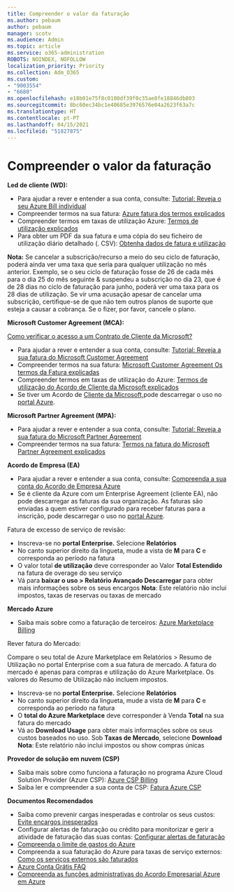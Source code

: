 ```yaml
---
title: Compreender o valor da faturação
ms.author: pebaum
author: pebaum
manager: scotv
ms.audience: Admin
ms.topic: article
ms.service: o365-administration
ROBOTS: NOINDEX, NOFOLLOW
localization_priority: Priority
ms.collection: Adm_O365
ms.custom:
- "9003554"
- "6680"
ms.openlocfilehash: e18b01e75f8c0100df39f0c35ae8fe18846db803
ms.sourcegitcommit: 8bc60ec34bc1e40685e3976576e04a2623f63a7c
ms.translationtype: HT
ms.contentlocale: pt-PT
ms.lasthandoff: 04/15/2021
ms.locfileid: "51827875"
---
```

# <a name="understand-billing-amount"></a>Compreender o valor da faturação

**Led de cliente (WD):**

- Para ajudar a rever e entender a sua conta, consulte: [Tutorial: Reveja o seu Azure Bill individual](https://docs.microsoft.com/azure/cost-management-billing/understand/review-individual-bill?WT.mc_id=Portal-Microsoft_Azure_Support)
- Compreender termos na sua fatura: [Azure fatura dos termos explicados](https://docs.microsoft.com/azure/cost-management-billing/understand/understand-invoice?WT.mc_id=Portal-Microsoft_Azure_Support)
- Compreender termos em taxas de utilização Azure: [Termos de utilização explicados](https://docs.microsoft.com/azure/cost-management-billing/understand/understand-usage?WT.mc_id=Portal-Microsoft_Azure_Support)
- Para obter um PDF da sua fatura e uma cópia do seu ficheiro de utilização diário detalhado (. CSV): [Obtenha dados de fatura e utilização](https://docs.microsoft.com/azure/billing/billing-download-azure-invoice-daily-usage-date?WT.mc_id=Portal-Microsoft_Azure_Support)

**Nota:** Se cancelar a subscrição/recurso a meio do seu ciclo de faturação, poderá ainda ver uma taxa que seria para qualquer utilização no mês anterior. Exemplo, se o seu ciclo de faturação fosse de 26 de cada mês para o dia 25 do mês seguinte & suspendeu a subscrição no dia 23, que é de 28 dias no ciclo de faturação para junho, poderá ver uma taxa para os 28 dias de utilização. Se vir uma acusação apesar de cancelar uma subscrição, certifique-se de que não tem outros planos de suporte que esteja a causar a cobrança. Se o fizer, por favor, cancele o plano.

**Microsoft Customer Agreement (MCA):**

[Como verificar o acesso a um Contrato de Cliente da Microsoft?](https://docs.microsoft.com/azure/cost-management-billing/manage/download-azure-invoice-daily-usage-date?WT.mc_id=Portal-Microsoft_Azure_Support#check-access-to-a-microsoft-customer-agreement)

- Para ajudar a rever e entender a sua conta, consulte: [Tutorial: Reveja a sua fatura do Microsoft Customer Agreement](https://docs.microsoft.com/azure/cost-management-billing/understand/review-customer-agreement-bill?WT.mc_id=Portal-Microsoft_Azure_Support)
- Compreender termos na sua fatura: [Microsoft Customer Agreement Os termos da Fatura explicadas](https://docs.microsoft.com/azure/cost-management-billing/understand/mca-understand-your-invoice?WT.mc_id=Portal-Microsoft_Azure_Support)
- Compreender termos em taxas de utilização do Azure: [Termos de utilização do Acordo de Cliente da Microsoft explicados](https://docs.microsoft.com/azure/cost-management-billing/understand/mca-understand-your-usage?WT.mc_id=Portal-Microsoft_Azure_Support)
- Se tiver um Acordo de [Cliente da Microsoft,](https://docs.microsoft.com/azure/cost-management-billing/manage/download-azure-invoice-daily-usage-date?WT.mc_id=Portal-Microsoft_Azure_Support#check-access-to-a-microsoft-customer-agreement)pode descarregar o uso no [portal Azure](https://portal.azure.com/).

**Microsoft Partner Agreement (MPA):**

- Para ajudar a rever e entender a sua conta, consulte: [Tutorial: Reveja a sua fatura do Microsoft Partner Agreement](https://docs.microsoft.com/azure/cost-management-billing/understand/review-partner-agreement-bill?WT.mc_id=Portal-Microsoft_Azure_Support)
- Compreender termos na sua fatura: [Termos na fatura do Microsoft Partner Agreement explicados](https://docs.microsoft.com/azure/cost-management-billing/understand/mpa-invoice-terms?WT.mc_id=Portal-Microsoft_Azure_Support)

**Acordo de Empresa (EA)**

- Para ajudar a rever e entender a sua conta, consulte: [Compreenda a sua conta do Acordo de Empresa Azure](https://docs.microsoft.com/azure/cost-management-billing/understand/review-enterprise-agreement-bill?WT.mc_id=Portal-Microsoft_Azure_Support)
- Se é cliente da Azure com um Enterprise Agreement (cliente EA), não pode descarregar as faturas da sua organização. As faturas são enviadas a quem estiver configurado para receber faturas para a inscrição, pode descarregar o uso no [portal Azure](https://portal.azure.com/).

Fatura de excesso de serviço de revisão:

- Inscreva-se no **portal Enterprise.** Selecione **Relatórios**
- No canto superior direito da lingueta, mude a vista de **M** para **C** e corresponda ao período na fatura
- O valor total **de utilização** deve corresponder ao Valor **Total Estendido** na fatura de overage do seu serviço
- Vá para **baixar o uso > Relatório Avançado Descarregar** para obter mais informações sobre os seus encargos **Nota**: Este relatório não inclui impostos, taxas de reservas ou taxas de mercado

**Mercado Azure**

- Saiba mais sobre como a faturação de terceiros: [Azure Marketplace Billing](https://docs.microsoft.com/azure/billing/billing-understand-your-azure-marketplace-charges?WT.mc_id=Portal-Microsoft_Azure_Support)

Rever fatura do Mercado:

Compare o seu total de Azure Marketplace em Relatórios > Resumo de Utilização no portal Enterprise com a sua fatura de mercado. A fatura do mercado é apenas para compras e utilização do Azure Marketplace. Os valores do Resumo de Utilização não incluem impostos.

- Inscreva-se no **portal Enterprise.** Selecione **Relatórios**
- No canto superior direito da lingueta, mude a vista de **M** para **C** e corresponda ao período na fatura
- O **total do Azure Marketplace** deve corresponder à Venda **Total** na sua fatura do mercado
- Vá ao **Download Usage** para obter mais informações sobre os seus custos baseados no uso. Sob **Taxas de Mercado**, selecione **Download** **Nota**: Este relatório não inclui impostos ou show compras únicas

**Provedor de solução em nuvem (CSP)**

- Saiba mais sobre como funciona a faturação no programa Azure Cloud Solution Provider (Azure CSP): [Azure CSP Billing](https://docs.microsoft.com/azure/cloud-solution-provider/billing/azure-csp-billing-overview?WT.mc_id=Portal-Microsoft_Azure_Support)
- Saiba ler e compreender a sua conta de CSP: [Fatura Azure CSP](https://docs.microsoft.com/azure/cloud-solution-provider/billing/azure-csp-invoice?WT.mc_id=Portal-Microsoft_Azure_Support)

**Documentos Recomendados**

- Saiba como prevenir cargas inesperadas e controlar os seus custos: [Evite encargos inesperados](https://docs.microsoft.com/azure/cost-management-billing/manage/getting-started?WT.mc_id=Portal-Microsoft_Azure_Support)
- Configurar alertas de faturação ou crédito para monitorizar e gerir a atividade de faturação das suas contas: [Configurar alertas de faturação](https://docs.microsoft.com/azure/cost-management-billing/costs/cost-mgt-alerts-monitor-usage-spending?WT.mc_id=Portal-Microsoft_Azure_Support)
- [Compreenda o limite de gastos do Azure](https://docs.microsoft.com/azure/cost-management-billing/manage/spending-limit?WT.mc_id=Portal-Microsoft_Azure_Support)
- Compreenda a sua faturação do Azure para taxas de serviço externos: [Como os serviços externos são faturados](https://docs.microsoft.com/azure/cost-management-billing/understand/understand-azure-marketplace-charges?WT.mc_id=Portal-Microsoft_Azure_Support)
- [Azure Conta Grátis FAQ](https://azure.microsoft.com/free/free-account-faq/)
- [Compreenda as funções administrativas do Acordo Empresarial Azure em Azure](https://docs.microsoft.com/azure/cost-management-billing/manage/understand-ea-roles?WT.mc_id=Portal-Microsoft_Azure_Support)